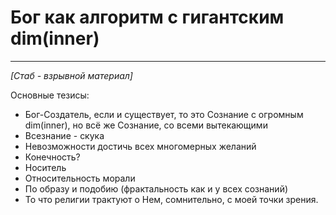 # Бог как алгоритм с гигантским dim(inner)

---

*[Стаб - взрывной материал]*

Основные тезисы:
- Бог-Создатель, если и существует, то это Сознание с огромным dim(inner), но всё же Сознание, со всеми вытекающими
- Всезнание - скука
- Невозможности достичь всех многомерных желаний
- Конечность?
- Носитель
- Относительность морали
- По образу и подобию (фрактальность как и у всех сознаний)
- То что религии трактуют о Нем, сомнительно, с моей точки зрения.